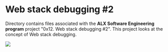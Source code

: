 # Web stack debugging #2
Directory contains files associated with the **ALX Software Engineering program** project "0x12. Web stack debugging #2". This project looks at the concept of Web stack debugging.

![](https://s3.amazonaws.com/intranet-projects-files/holbertonschool-sysadmin_devops/287/99littlebugsinthecode-holberton.jpg)
